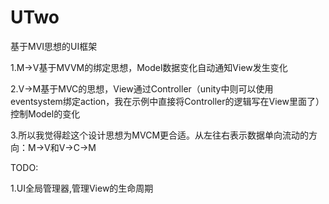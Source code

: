 # UTwo
基于MVI思想的UI框架

1.M->V基于MVVM的绑定思想，Model数据变化自动通知View发生变化

2.V->M基于MVC的思想，View通过Controller（unity中则可以使用eventsystem绑定action，我在示例中直接将Controller的逻辑写在View里面了）控制Model的变化

3.所以我觉得趁这个设计思想为MVCM更合适。从左往右表示数据单向流动的方向：M->V和V->C->M

TODO:

1.UI全局管理器,管理View的生命周期
